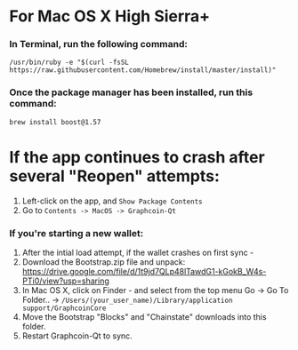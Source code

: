 # For Mac OS X High Sierra+

### In Terminal, run the following command:

`/usr/bin/ruby -e "$(curl -fsSL https://raw.githubusercontent.com/Homebrew/install/master/install)"`

### Once the package manager has been installed, run this command: 

`brew install boost@1.57`

# If the app continues to crash after several "Reopen" attempts:

1. Left-click on the app, and `Show Package Contents`
2. Go to `Contents -> MacOS -> Graphcoin-Qt`

### If you're starting a new wallet:

1. After the intial load attempt, if the wallet crashes on first sync - 
2. Download the Bootstrap.zip file and unpack: https://drive.google.com/file/d/1t9jd7QLp48lTawdG1-kGokB_W4s-PTi0/view?usp=sharing
3. In Mac OS X, click on Finder - and select from the top menu Go -> Go To Folder.. -> `/Users/(your_user_name)/Library/application support/GraphcoinCore`
4. Move the Bootstrap "Blocks" and "Chainstate" downloads into this folder.
5. Restart Graphcoin-Qt to sync.
